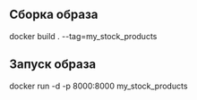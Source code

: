 ## Сборка образа
docker build . --tag=my_stock_products

## Запуск образа
docker run -d -p 8000:8000 my_stock_products